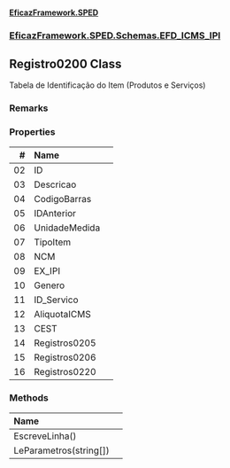 #### [EficazFramework.SPED](EficazFrameworkSPED.md 'EficazFramework SPED')
### [EficazFramework.SPED.Schemas.EFD_ICMS_IPI](EficazFramework.SPED.Schemas.EFD_ICMS_IPI.md 'EficazFramework.SPED.Schemas.EFD_ICMS_IPI')

## Registro0200 Class

Tabela de Identificação do Item (Produtos e Serviços)

### Remarks
### Properties

| # | Name | |
| ---: | :--- | :--- |
| 02 | ID |  |
| 03 | Descricao |  |
| 04 | CodigoBarras |  |
| 05 | IDAnterior |  |
| 06 | UnidadeMedida |  |
| 07 | TipoItem |  |
| 08 | NCM |  |
| 09 | EX_IPI |  |
| 10 | Genero |  |
| 11 | ID_Servico |  |
| 12 | AliquotaICMS |  |
| 13 | CEST |  |
| 14 | Registros0205 |  |
| 15 | Registros0206 |  |
| 16 | Registros0220 |  |
### Methods

| Name | |
| :--- | :--- |
| EscreveLinha() |  |
| LeParametros(string[]) |  |
